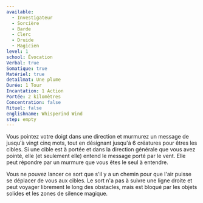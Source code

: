 ```yaml
---
available:
  - Investigateur
  - Sorcière
  - Barde
  - Clerc
  - Druide
  - Magicien
level: 1
school: Évocation
Verbal: true
Somatique: true
Matériel: true
detailmat: Une plume
Durée: 1 Tour
Incantation: 1 Action
Portée: 2 kilomètres
Concentration: false
Rituel: false
englishname: Whisperind Wind
step: empty
---
```

Vous pointez votre doigt dans une direction et murmurez un message de jusqu'à vingt cinq mots, tout en désignant jusqu'à 6 créatures pour êtres les cibles. Si une cible est à portée et dans la direction générale que vous avez pointé, elle (et seulement elle) entend le message porté par le vent. Elle peut répondre par un murmure que vous êtes le seul à entendre.

Vous ne pouvez lancer ce sort que s'il y a un chemin pour que l'air puisse se déplacer de vous aux cibles. Le sort n'a pas à suivre une ligne droite et peut voyager librement le long des obstacles, mais est bloqué par les objets solides et les zones de silence magique.
